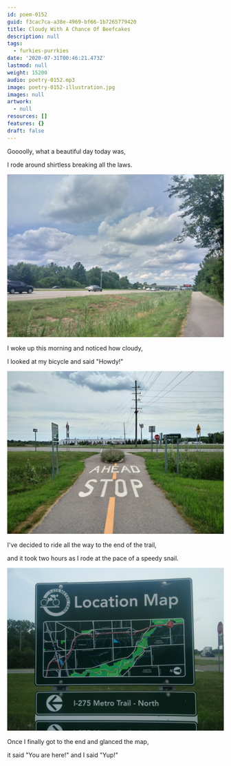 ```yaml
---
id: poem-0152
guid: f3cac7ca-a38e-4969-bf66-1b7265779420
title: Cloudy With A Chance Of Beefcakes
description: null
tags:
  - furkies-purrkies
date: '2020-07-31T00:46:21.473Z'
lastmod: null
weight: 15200
audio: poetry-0152.mp3
image: poetry-0152-illustration.jpg
images: null
artwork:
  - null
resources: []
features: {}
draft: false
---
```


Goooolly, what a beautiful day today was,

I rode around shirtless breaking all the laws.

![Cloudy Skies](files/poetry-0152-cloudy.jpg)

I woke up this morning and noticed how cloudy,

I looked at my bicycle and said "Howdy!"

![End Of Trail](files/poetry-0152-the-end.jpg)

I've decided to ride all the way to the end of the trail,

and it took two hours as I rode at the pace of a speedy snail.

![Location Map](files/poetry-0152-end-sign.jpg)

Once I finally got to the end and glanced the map,

it said "You are here!" and I said "Yup!"
